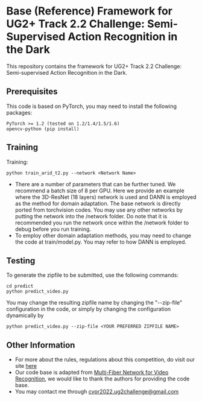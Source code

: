 # Base (Reference) Framework for UG2+ Track 2.2 Challenge: Semi-Supervised Action Recognition in the Dark

This repository contains the framework for UG2+ Track 2.2 Challenge: Semi-supervised Action Recognition in the Dark.

## Prerequisites

This code is based on PyTorch, you may need to install the following packages:
```
PyTorch >= 1.2 (tested on 1.2/1.4/1.5/1.6)
opencv-python (pip install)
```

## Training

Training:
```
python train_arid_t2.py --network <Network Name>
```
- There are a number of parameters that can be further tuned. We recommend a batch size of 8 per GPU. Here we provide an example where the 3D-ResNet (18 layers) network is used and DANN is employed as the method for domain adaptation. The base network is directly ported from torchvision codes. You may use any other networks by putting the network into the /network folder. Do note that it is recommended you run the network once within the /network folder to debug before you run training.
- To employ other domain adaptation methods, you may need to change the code at train/model.py. You may refer to how DANN is employed.

## Testing

To generate the zipfile to be submitted, use the following commands:
```
cd predict
python predict_video.py
```
You may change the resulting zipfile name by changing the "--zip-file" configuration in the code, or simply by changing the configuration dynamically by
```
python predict_video.py --zip-file <YOUR PREFERRED ZIPFILE NAME>
```

## Other Information

- For more about the rules, regulations about this competition, do visit our site [here](http://cvpr2022.ug2challenge.org/track2.html)
- Our code base is adapted from [Multi-Fiber Network for Video Recognition](https://github.com/cypw/PyTorch-MFNet), we would like to thank the authors for providing the code base.
- You may contact me through cvpr2022.ug2challenge@gmail.com

